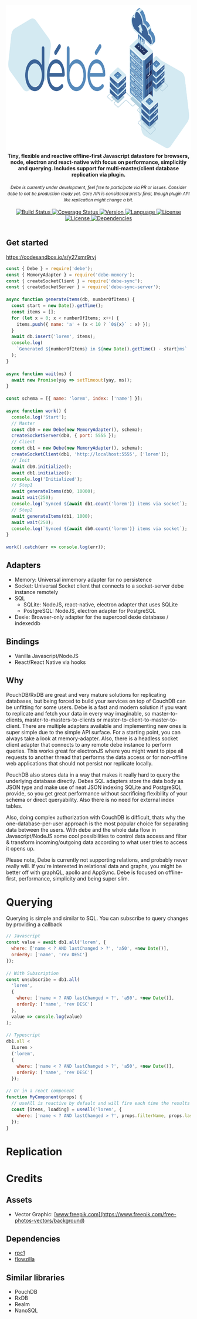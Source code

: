 <div align="center">
  <a href="https://github.com/bkniffler/debe">
    <img alt="flowzilla" src="https://raw.githubusercontent.com/bkniffler/debe/master/assets/logo.png" height="400px" />
  </a>
</div>
<div align="center">
  <strong>Tiny, flexible and reactive offline-first Javascript datastore for browsers, node, electron and react-native with focus on performance, simplicitiy and querying. Includes support for multi-master/client database replication via plugin.</strong>
    <br />
    <br />
  <i><small>Debe is currently under development, feel free to participate via PR or issues. Consider debe to not be production ready yet. Core API is considered pretty final, though plugin API like replication might change a bit.</small></i>
  <br />
  <br />
  <a href="https://travis-ci.org/bkniffler/debe">
    <img src="https://img.shields.io/travis/bkniffler/debe.svg?style=flat-square" alt="Build Status">
  </a>
  <a href="https://codecov.io/github/bkniffler/debe">
    <img src="https://img.shields.io/codecov/c/github/bkniffler/debe.svg?style=flat-square" alt="Coverage Status">
  </a>
  <a href="https://github.com/bkniffler/debe">
    <img src="http://img.shields.io/npm/v/debe.svg?style=flat-square" alt="Version">
  </a>
  <a href="https://github.com/bkniffler/debe">
    <img src="https://img.shields.io/badge/language-typescript-blue.svg?style=flat-square" alt="Language">
  </a>
  <a href="https://github.com/bkniffler/debe/master/LICENSE">
    <img src="https://img.shields.io/github/license/bkniffler/debe.svg?style=flat-square" alt="License">
  </a>
  <a href="https://github.com/bkniffler/debe">
    <img src="https://flat.badgen.net/bundlephobia/minzip/debe" alt="License">
  </a>
  <a href="https://github.com/bkniffler/debe">
    <img src="https://img.shields.io/david/bkniffler/debe.svg?style=flat-square" alt="Dependencies">
  </a>
  <br />
  <br />
</div>

## Get started

https://codesandbox.io/s/y27xmr9rvj

```js
const { Debe } = require('debe');
const { MemoryAdapter } = require('debe-memory');
const { createSocketClient } = require('debe-sync');
const { createSocketServer } = require('debe-sync-server');

async function generateItems(db, numberOfItems) {
  const start = new Date().getTime();
  const items = [];
  for (let x = 0; x < numberOfItems; x++) {
    items.push({ name: 'a' + (x < 10 ? `0${x}` : x) });
  }
  await db.insert('lorem', items);
  console.log(
    `Generated ${numberOfItems} in ${new Date().getTime() - start}ms`
  );
}

async function wait(ms) {
  await new Promise(yay => setTimeout(yay, ms));
}

const schema = [{ name: 'lorem', index: ['name'] }];

async function work() {
  console.log('Start');
  // Master
  const db0 = new Debe(new MemoryAdapter(), schema);
  createSocketServer(db0, { port: 5555 });
  // Client
  const db1 = new Debe(new MemoryAdapter(), schema);
  createSocketClient(db1, 'http://localhost:5555', ['lorem']);
  // Init
  await db0.initialize();
  await db1.initialize();
  console.log('Initialized');
  // Step1
  await generateItems(db0, 10000);
  await wait(250);
  console.log(`Synced ${await db1.count('lorem')} items via socket`);
  // Step2
  await generateItems(db1, 1000);
  await wait(250);
  console.log(`Synced ${await db0.count('lorem')} items via socket`);
}

work().catch(err => console.log(err));
```

## Adapters

- Memory: Universal inmemory adapter for no persistence
- Socket: Universal Socket client that connects to a socket-server debe instance remotely
- SQL
  - SQLite: NodeJS, react-native, electron adapter that uses SQLite
  - PostgreSQL: NodeJS, electron adapter for PostgreSQL
- Dexie: Browser-only adapter for the supercool dexie database / indexeddb

## Bindings

- Vanilla Javascript/NodeJS
- React/React Native via hooks

## Why

PouchDB/RxDB are great and very mature solutions for replicating databases, but being forced to build your services on top of CouchDB can be unfitting for some users. Debe is a fast and modern solution if you want to replicate and fetch your data in every way imaginable, so master-to-clients, master-to-masters-to-clients or master-to-client-to-master-to-client. There are multiple adapters available and implementing new ones is super simple due to the simple API surface. For a starting point, you can always take a look at memory-adapter. Also, there is a headless socket client adapter that connects to any remote debe instance to perform queries. This works great for electronJS where you might want to pipe all requests to another thread that performs the data access or for non-offline web applications that should not persist nor replicate locally.

PouchDB also stores data in a way that makes it really hard to query the underlying database directly. Debes SQL adapters store the data body as JSON type and make use of neat JSON indexing SQLite and PostgreSQL provide, so you get great performance without sacrificing flexibility of your schema or direct queryability. Also there is no need for external index tables.

Also, doing complex authorization with CouchDB is difficult, thats why the one-database-per-user approach is the most popular choice for separating data between the users. With debe and the whole data flow in Javascript/NodeJS some cool possibilities to control data access and filter & transform incoming/outgoing data according to what user tries to access it opens up.

Please note, Debe is currently not supporting relations, and probably never really will. If you're interested in relational data and graphs, you might be better off with graphQL, apollo and AppSync. Debe is focused on offline-first, performance, simplicity and being super slim.

# Querying

Querying is simple and similar to SQL. You can subscribe to query changes by providing a callback

```jsx
// Javascript
const value = await db1.all('lorem', {
  where: ['name < ? AND lastChanged > ?', 'a50', +new Date()],
  orderBy: ['name', 'rev DESC']
});

// With Subscription
const unsubscribe = db1.all(
  'lorem',
  {
    where: ['name < ? AND lastChanged > ?', 'a50', +new Date()],
    orderBy: ['name', 'rev DESC']
  },
  value => console.log(value)
);

// Typescript
db1.all <
  ILorem >
  ('lorem',
  {
    where: ['name < ? AND lastChanged > ?', 'a50', +new Date()],
    orderBy: ['name', 'rev DESC']
  });

// Or in a react component
function MyComponent(props) {
  // useAll is reactive by default and will fire each time the results change
  const [items, loading] = useAll('lorem', {
    where: ['name < ? AND lastChanged > ?', props.filterName, props.lastChanged]
  });
}
```

# Replication

# Credits

## Assets

- Vector Graphic: [www.freepik.com](https://www.freepik.com/free-photos-vectors/background)

## Dependencies

- [rpc1](https://github.com/bkniffler/rpc1)
- [flowzilla](https://github.com/bkniffler/flowzilla)

## Similar libraries

- PouchDB
- RxDB
- Realm
- NanoSQL
